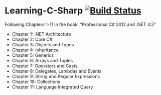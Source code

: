 # Learning-C-Sharp [![Build Status](https://travis-ci.org/JVUnderground/Learning-C-Sharp.svg?branch=master)](https://travis-ci.org/JVUnderground/Learning-C-Sharp)
Following Chapters 1-11 in the book, "Professional C# 2012 and .NET 4.5"

* Chapter 1: .NET Architecture
* Chapter 2: Core C#
* Chapter 3: Objects and Types
* Chapter 4: Inheritance
* Chapter 5: Generics
* Chapter 6: Arrays and Tuples
* Chapter 7: Operators and Casts
* Chapter 8: Delegates, Lambdas and Events
* Chapter 9: String and Regular Expressions
* Chapter 10: Collections
* Chapter 11: Language Integrated Query
